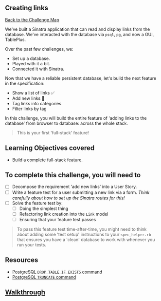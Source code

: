 ## Creating links

[Back to the Challenge Map](00_challenge_map.md)

We've built a Sinatra application that can read and display links from the database. We've interacted with the database via `psql`, `pg`, and now a GUI, TablePlus.

Over the past few challenges, we:

- Set up a database.
- Played with it a bit.
- Connected it with Sinatra.

Now that we have a reliable persistent database, let's build the next feature in the specification:

* Show a list of links :white_check_mark:
* Add new links :construction:
* Tag links into categories
* Filter links by tag

In this challenge, you will build the entire feature of 'adding links to the database' from browser to database: across the whole stack.

> This is your first 'full-stack' feature!

## Learning Objectives covered

* Build a complete full-stack feature.

## To complete this challenge, you will need to

- [ ] Decompose the requirement 'add new links' into a User Story.
- [ ] Write a feature test for a user submitting a new link via a form. _Think carefully about how to set up the Sinatra routes for this!_
- [ ] Solve the feature test by:
  - [ ] Doing the simplest thing
  - [ ] Refactoring link creation into the `Link` model
  - [ ] Ensuring that your feature test passes

> To pass this feature test time-after-time, you might need to think about adding some 'test setup' instructions to your `spec_helper.rb` that ensures you have a 'clean' database to work with whenever you run your tests.

## Resources

* [PostgreSQL `DROP TABLE IF EXISTS` command](https://www.postgresql.org/docs/8.2/static/sql-droptable.html)
* [PostgreSQL `TRUNCATE` command](https://www.postgresql.org/docs/8.2/static/sql-truncate.html)

## [Walkthrough](walkthroughs/08.md)
